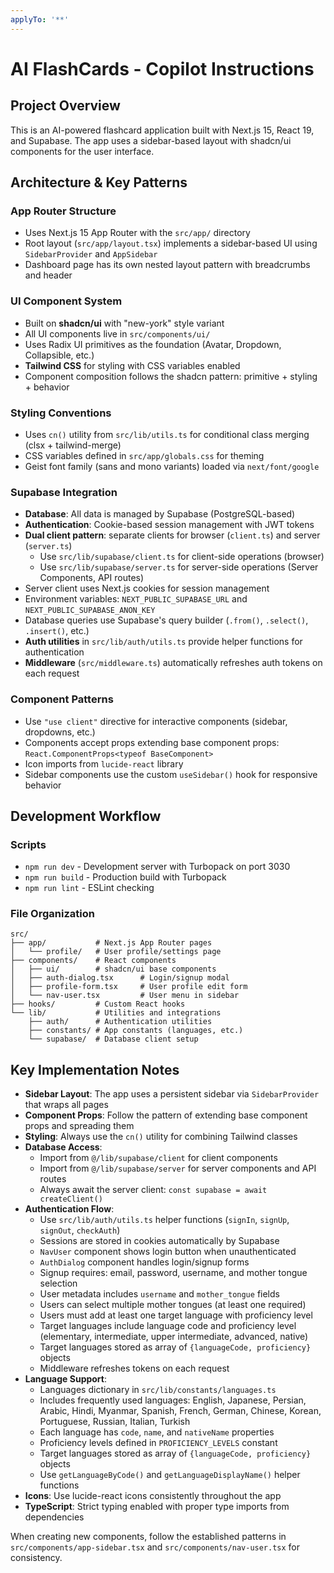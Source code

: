 ```yaml
---
applyTo: '**'
---
```

# AI FlashCards - Copilot Instructions

## Project Overview
This is an AI-powered flashcard application built with Next.js 15, React 19, and Supabase. The app uses a sidebar-based layout with shadcn/ui components for the user interface.

## Architecture & Key Patterns

### App Router Structure
- Uses Next.js 15 App Router with the `src/app/` directory
- Root layout (`src/app/layout.tsx`) implements a sidebar-based UI using `SidebarProvider` and `AppSidebar`
- Dashboard page has its own nested layout pattern with breadcrumbs and header

### UI Component System
- Built on **shadcn/ui** with "new-york" style variant
- All UI components live in `src/components/ui/` 
- Uses Radix UI primitives as the foundation (Avatar, Dropdown, Collapsible, etc.)
- **Tailwind CSS** for styling with CSS variables enabled
- Component composition follows the shadcn pattern: primitive + styling + behavior

### Styling Conventions
- Uses `cn()` utility from `src/lib/utils.ts` for conditional class merging (clsx + tailwind-merge)
- CSS variables defined in `src/app/globals.css` for theming
- Geist font family (sans and mono variants) loaded via `next/font/google`

### Supabase Integration
- **Database**: All data is managed by Supabase (PostgreSQL-based)
- **Authentication**: Cookie-based session management with JWT tokens
- **Dual client pattern**: separate clients for browser (`client.ts`) and server (`server.ts`)
  - Use `src/lib/supabase/client.ts` for client-side operations (browser)
  - Use `src/lib/supabase/server.ts` for server-side operations (Server Components, API routes)
- Server client uses Next.js cookies for session management
- Environment variables: `NEXT_PUBLIC_SUPABASE_URL` and `NEXT_PUBLIC_SUPABASE_ANON_KEY`
- Database queries use Supabase's query builder (`.from()`, `.select()`, `.insert()`, etc.)
- **Auth utilities** in `src/lib/auth/utils.ts` provide helper functions for authentication
- **Middleware** (`src/middleware.ts`) automatically refreshes auth tokens on each request

### Component Patterns
- Use `"use client"` directive for interactive components (sidebar, dropdowns, etc.)
- Components accept props extending base component props: `React.ComponentProps<typeof BaseComponent>`
- Icon imports from `lucide-react` library
- Sidebar components use the custom `useSidebar()` hook for responsive behavior

## Development Workflow

### Scripts
- `npm run dev` - Development server with Turbopack on port 3030
- `npm run build` - Production build with Turbopack
- `npm run lint` - ESLint checking

### File Organization
```
src/
├── app/           # Next.js App Router pages
│   └── profile/   # User profile/settings page
├── components/    # React components
│   ├── ui/        # shadcn/ui base components
│   ├── auth-dialog.tsx      # Login/signup modal
│   ├── profile-form.tsx     # User profile edit form
│   └── nav-user.tsx         # User menu in sidebar
├── hooks/         # Custom React hooks
└── lib/           # Utilities and integrations
    ├── auth/      # Authentication utilities
    ├── constants/ # App constants (languages, etc.)
    └── supabase/  # Database client setup
```

## Key Implementation Notes

- **Sidebar Layout**: The app uses a persistent sidebar via `SidebarProvider` that wraps all pages
- **Component Props**: Follow the pattern of extending base component props and spreading them
- **Styling**: Always use the `cn()` utility for combining Tailwind classes
- **Database Access**: 
  - Import from `@/lib/supabase/client` for client components
  - Import from `@/lib/supabase/server` for server components and API routes
  - Always await the server client: `const supabase = await createClient()`
- **Authentication Flow**:
  - Use `src/lib/auth/utils.ts` helper functions (`signIn`, `signUp`, `signOut`, `checkAuth`)
  - Sessions are stored in cookies automatically by Supabase
  - `NavUser` component shows login button when unauthenticated
  - `AuthDialog` component handles login/signup forms
  - Signup requires: email, password, username, and mother tongue selection
  - User metadata includes `username` and `mother_tongue` fields
  - Users can select multiple mother tongues (at least one required)
  - Users must add at least one target language with proficiency level
  - Target languages include language code and proficiency level (elementary, intermediate, upper intermediate, advanced, native)
  - Target languages stored as array of `{languageCode, proficiency}` objects
  - Middleware refreshes tokens on each request
- **Language Support**:
  - Languages dictionary in `src/lib/constants/languages.ts`
  - Includes frequently used languages: English, Japanese, Persian, Arabic, Hindi, Myanmar, Spanish, French, German, Chinese, Korean, Portuguese, Russian, Italian, Turkish
  - Each language has `code`, `name`, and `nativeName` properties
  - Proficiency levels defined in `PROFICIENCY_LEVELS` constant
  - Target languages stored as array of `{languageCode, proficiency}` objects
  - Use `getLanguageByCode()` and `getLanguageDisplayName()` helper functions
- **Icons**: Use lucide-react icons consistently throughout the app
- **TypeScript**: Strict typing enabled with proper type imports from dependencies

When creating new components, follow the established patterns in `src/components/app-sidebar.tsx` and `src/components/nav-user.tsx` for consistency.